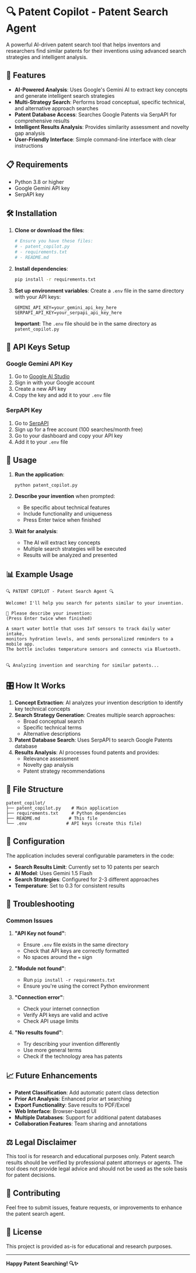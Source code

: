 # 🔍 Patent Copilot - Patent Search Agent

A powerful AI-driven patent search tool that helps inventors and researchers find similar patents for their inventions using advanced search strategies and intelligent analysis.

## 🚀 Features

- **AI-Powered Analysis**: Uses Google's Gemini AI to extract key concepts and generate intelligent search strategies
- **Multi-Strategy Search**: Performs broad conceptual, specific technical, and alternative approach searches
- **Patent Database Access**: Searches Google Patents via SerpAPI for comprehensive results
- **Intelligent Results Analysis**: Provides similarity assessment and novelty gap analysis
- **User-Friendly Interface**: Simple command-line interface with clear instructions

## 📋 Requirements

- Python 3.8 or higher
- Google Gemini API key
- SerpAPI key

## 🛠️ Installation

1. **Clone or download the files**:
   ```bash
   # Ensure you have these files:
   # - patent_copilot.py
   # - requirements.txt
   # - README.md
   ```

2. **Install dependencies**:
   ```bash
   pip install -r requirements.txt
   ```

3. **Set up environment variables**:
   Create a `.env` file in the same directory with your API keys:
   ```
   GEMINI_API_KEY=your_gemini_api_key_here
   SERPAPI_API_KEY=your_serpapi_api_key_here
   ```

   **Important**: The `.env` file should be in the same directory as `patent_copilot.py`

## 🔑 API Keys Setup

### Google Gemini API Key
1. Go to [Google AI Studio](https://makersuite.google.com/app/apikey)
2. Sign in with your Google account
3. Create a new API key
4. Copy the key and add it to your `.env` file

### SerpAPI Key
1. Go to [SerpAPI](https://serpapi.com/)
2. Sign up for a free account (100 searches/month free)
3. Go to your dashboard and copy your API key
4. Add it to your `.env` file

## 🎯 Usage

1. **Run the application**:
   ```bash
   python patent_copilot.py
   ```

2. **Describe your invention** when prompted:
   - Be specific about technical features
   - Include functionality and uniqueness
   - Press Enter twice when finished

3. **Wait for analysis**:
   - The AI will extract key concepts
   - Multiple search strategies will be executed
   - Results will be analyzed and presented

## 📊 Example Usage

```
🔍 PATENT COPILOT - Patent Search Agent 🔍

Welcome! I'll help you search for patents similar to your invention.

📝 Please describe your invention:
(Press Enter twice when finished)

A smart water bottle that uses IoT sensors to track daily water intake,
monitors hydration levels, and sends personalized reminders to a mobile app.
The bottle includes temperature sensors and connects via Bluetooth.


🔍 Analyzing invention and searching for similar patents...
```

## 🎛️ How It Works

1. **Concept Extraction**: AI analyzes your invention description to identify key technical concepts
2. **Search Strategy Generation**: Creates multiple search approaches:
   - Broad conceptual search
   - Specific technical terms
   - Alternative descriptions
3. **Patent Database Search**: Uses SerpAPI to search Google Patents database
4. **Results Analysis**: AI processes found patents and provides:
   - Relevance assessment
   - Novelty gap analysis
   - Patent strategy recommendations

## 📁 File Structure

```
patent_copilot/
├── patent_copilot.py    # Main application
├── requirements.txt     # Python dependencies
├── README.md           # This file
└── .env               # API keys (create this file)
```

## 🔧 Configuration

The application includes several configurable parameters in the code:

- **Search Results Limit**: Currently set to 10 patents per search
- **AI Model**: Uses Gemini 1.5 Flash
- **Search Strategies**: Configured for 2-3 different approaches
- **Temperature**: Set to 0.3 for consistent results

## 🚨 Troubleshooting

### Common Issues

1. **"API Key not found"**:
   - Ensure `.env` file exists in the same directory
   - Check that API keys are correctly formatted
   - No spaces around the `=` sign

2. **"Module not found"**:
   - Run `pip install -r requirements.txt`
   - Ensure you're using the correct Python environment

3. **"Connection error"**:
   - Check your internet connection
   - Verify API keys are valid and active
   - Check API usage limits

4. **"No results found"**:
   - Try describing your invention differently
   - Use more general terms
   - Check if the technology area has patents

## 📈 Future Enhancements

- **Patent Classification**: Add automatic patent class detection
- **Prior Art Analysis**: Enhanced prior art searching
- **Export Functionality**: Save results to PDF/Excel
- **Web Interface**: Browser-based UI
- **Multiple Databases**: Support for additional patent databases
- **Collaboration Features**: Team sharing and annotations

## ⚖️ Legal Disclaimer

This tool is for research and educational purposes only. Patent search results should be verified by professional patent attorneys or agents. The tool does not provide legal advice and should not be used as the sole basis for patent decisions.

## 🤝 Contributing

Feel free to submit issues, feature requests, or improvements to enhance the patent search agent.

## 📜 License

This project is provided as-is for educational and research purposes.

---

**Happy Patent Searching! 🔍✨** 